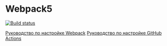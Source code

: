 # Webpack5
[![Build status](https://ci.appveyor.com/api/projects/status/81cws96abiy7fxb2?svg=true)](https://ci.appveyor.com/project/Dtsvetaev/goblin-game)

[Руководство по настройке Webpack](https://webpack.js.org/guides/)
[Руководство по настройке GitHub Actions](https://docs.github.com/en/actions/quickstart)
